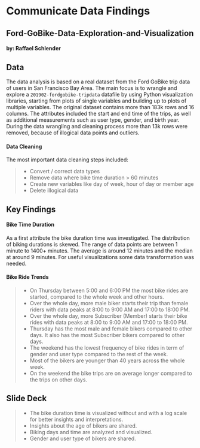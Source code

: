# Communicate Data Findings

## Ford-GoBike-Data-Exploration-and-Visualization
#### by: Raffael Schlender

## Data
The data analysis is based on a real dataset from the Ford GoBike trip data of users in San Francisco Bay Area. The main focus is to wrangle and explore a `201902-fordgobike-tripdata` datafile by using Python visualization libraries, starting from plots of single variables and building up to plots of multiple variables. 
The original dataset contains more than 183k rows and 16 columns. The attributes included the start and end time of the trips, as well as additional measurements such as user type, gender, and birth year. During the data wrangling and cleaning process more than 13k rows were removed, because of illogical data points and outliers.

#### Data Cleaning

The most important data cleaning steps included:

> - Convert / correct data types
> - Remove data where bike time duration > 60 minutes
> - Create new variables like day of week, hour of day or member age
> - Delete illogical data

## Key Findings
#### Bike Time Duration
As a first attribute the bike duration time was investigated. The distribution of biking durations is skewed. The range of data points are between 1 minute to 1400+ minutes. The average is around 12 minutes and the median at around 9 minutes. For useful visualizations some data transformation was needed.
#### Bike Ride Trends
>- On Thursday between 5:00 and 6:00 PM the most bike rides are started, compared to the whole week and other hours.
>- Over the whole day, more male biker starts their trip than female riders with data peaks at 8:00 to 9:00 AM and 17:00 to 18:00 PM.
>- Over the whole day, more Subscriber (Member) starts their bike rides with data peaks at 8:00 to 9:00 AM and 17:00 to 18:00 PM.
>- Thursday has the most male and female bikers compared to other days. It also has the most Subscriber bikers compared to other days.
>- The weekend has the lowest frequency of bike rides in term of gender and user type compared to the rest of the week.
>- Most of the bikers are younger than 40 years across the whole week.
>- On the weekend the bike trips are on average longer compared to the trips on other days.

## Slide Deck
>- The bike duration time is visualized without and with a log scale for better insights and interpretations. 
>- Insights about the age of bikers are shared.
>- Biking days and time are analyzed and visualized.
>- Gender and user type of bikers are shared.
